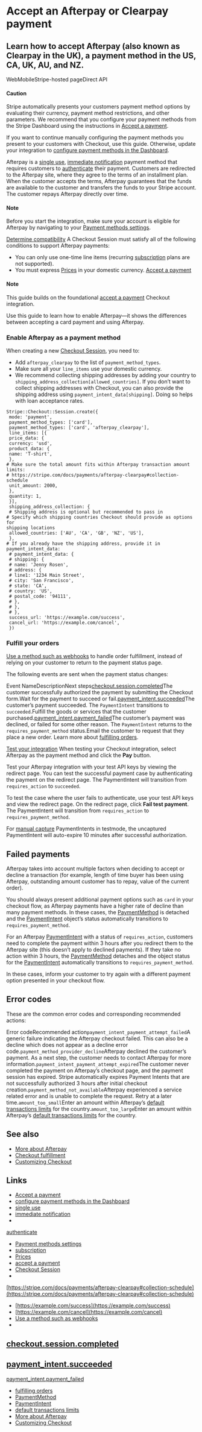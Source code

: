 # Accept an Afterpay or Clearpay payment

## Learn how to accept Afterpay (also known as Clearpay in the UK), a payment method in the US, CA, UK, AU, and NZ.

WebMobileStripe-hosted pageDirect API
#### Caution

Stripe automatically presents your customers payment method options by
evaluating their currency, payment method restrictions, and other parameters. We
recommend that you configure your payment methods from the Stripe Dashboard
using the instructions in [Accept a
payment](https://docs.stripe.com/payments/accept-a-payment?platform=web&ui=stripe-hosted).

If you want to continue manually configuring the payment methods you present to
your customers with Checkout, use this guide. Otherwise, update your integration
to [configure payment methods in the
Dashboard](https://docs.stripe.com/payments/dashboard-payment-methods).

Afterpay is a [single
use](https://docs.stripe.com/payments/payment-methods#usage), [immediate
notification](https://docs.stripe.com/payments/payment-methods#payment-notification)
payment method that requires customers to
[authenticate](https://docs.stripe.com/payments/payment-methods#customer-actions)
their payment. Customers are redirected to the Afterpay site, where they agree
to the terms of an installment plan. When the customer accepts the terms,
Afterpay guarantees that the funds are available to the customer and transfers
the funds to your Stripe account. The customer repays Afterpay directly over
time.

#### Note

Before you start the integration, make sure your account is eligible for
Afterpay by navigating to your [Payment methods
settings](https://dashboard.stripe.com/settings/payment_methods).

[Determine
compatibility](https://docs.stripe.com/payments/afterpay-clearpay/accept-a-payment#compatibility)
A Checkout Session must satisfy all of the following conditions to support
Afterpay payments:

- You can only use one-time line items (recurring
[subscription](https://docs.stripe.com/billing/subscriptions/creating) plans are
not supported).
- You must express [Prices](https://docs.stripe.com/api/prices) in your domestic
currency.
[Accept a
payment](https://docs.stripe.com/payments/afterpay-clearpay/accept-a-payment#accept-a-payment)
#### Note

This guide builds on the foundational [accept a
payment](https://docs.stripe.com/payments/accept-a-payment?ui=stripe-hosted)
Checkout integration.

Use this guide to learn how to enable Afterpay—it shows the differences between
accepting a card payment and using Afterpay.

### Enable Afterpay as a payment method

When creating a new [Checkout
Session](https://docs.stripe.com/api/checkout/sessions), you need to:

- Add `afterpay_clearpay` to the list of `payment_method_types`.
- Make sure all your `line_items` use your domestic currency.
- We recommend collecting shipping addresses by adding your country to
`shipping_address_collection[allowed_countries]`. If you don’t want to collect
shipping addresses with Checkout, you can also provide the shipping address
using `payment_intent_data[shipping]`. Doing so helps with loan acceptance
rates.

```
Stripe::Checkout::Session.create({
 mode: 'payment',
 payment_method_types: ['card'],
 payment_method_types: ['card', 'afterpay_clearpay'],
 line_items: [{
 price_data: {
 currency: 'usd',
 product_data: {
 name: 'T-shirt',
 },
# Make sure the total amount fits within Afterpay transaction amount limits:
# https://stripe.com/docs/payments/afterpay-clearpay#collection-schedule
 unit_amount: 2000,
 },
 quantity: 1,
 }],
 shipping_address_collection: {
 # Shipping address is optional but recommended to pass in
# Specify which shipping countries Checkout should provide as options for
shipping locations
 allowed_countries: ['AU', 'CA', 'GB', 'NZ', 'US'],
 },
# If you already have the shipping address, provide it in payment_intent_data:
 # payment_intent_data: {
 # shipping: {
 # name: 'Jenny Rosen',
 # address: {
 # line1: '1234 Main Street',
 # city: 'San Francisco',
 # state: 'CA',
 # country: 'US',
 # postal_code: '94111',
 # },
 # },
 # },
 success_url: 'https://example.com/success',
 cancel_url: 'https://example.com/cancel',
 })
```

### Fulfill your orders

[Use a method such as
webhooks](https://docs.stripe.com/payments/payment-intents/verifying-status#webhooks)
to handle order fulfillment, instead of relying on your customer to return to
the payment status page.

The following events are sent when the payment status changes:

Event NameDescriptionNext
steps[checkout.session.completed](https://docs.stripe.com/api/events/types#event_types-checkout.session.completed)The
customer successfully authorized the payment by submitting the Checkout
form.Wait for the payment to succeed or
fail.[payment_intent.succeeded](https://docs.stripe.com/api/events/types#event_types-payment_intent.succeeded)The
customer’s payment succeeded. The `PaymentIntent` transitions to
`succeeded`.Fulfill the goods or services that the customer
purchased.[payment_intent.payment_failed](https://docs.stripe.com/api/events/types#event_types-payment_intent.payment_failed)The
customer’s payment was declined, or failed for some other reason. The
`PaymentIntent` returns to the `requires_payment_method` status.Email the
customer to request that they place a new order.
Learn more about [fulfilling
orders](https://docs.stripe.com/checkout/fulfillment).

[Test your
integration](https://docs.stripe.com/payments/afterpay-clearpay/accept-a-payment#test-integration)
When testing your Checkout integration, select Afterpay as the payment method
and click the **Pay** button.

Test your Afterpay integration with your test API keys by viewing the redirect
page. You can test the successful payment case by authenticating the payment on
the redirect page. The PaymentIntent will transition from `requires_action` to
`succeeded`.

To test the case where the user fails to authenticate, use your test API keys
and view the redirect page. On the redirect page, click **Fail test payment**.
The PaymentIntent will transition from `requires_action` to
`requires_payment_method`.

For [manual
capture](https://docs.stripe.com/payments/afterpay-clearpay/accept-a-payment#manual-capture)
PaymentIntents in testmode, the uncaptured PaymentIntent will auto-expire 10
minutes after successful authorization.

## Failed payments

Afterpay takes into account multiple factors when deciding to accept or decline
a transaction (for example, length of time buyer has been using Afterpay,
outstanding amount customer has to repay, value of the current order).

You should always present additional payment options such as `card` in your
checkout flow, as Afterpay payments have a higher rate of decline than many
payment methods. In these cases, the
[PaymentMethod](https://docs.stripe.com/api/payment_methods/object) is detached
and the [PaymentIntent](https://docs.stripe.com/api/payment_intents/object)
object’s status automatically transitions to `requires_payment_method`.

For an Afterpay
[PaymentIntent](https://docs.stripe.com/api/payment_intents/object) with a
status of `requires_action`, customers need to complete the payment within 3
hours after you redirect them to the Afterpay site (this doesn’t apply to
declined payments). If they take no action within 3 hours, the
[PaymentMethod](https://docs.stripe.com/api/payment_methods/object) detaches and
the object status for the
[PaymentIntent](https://docs.stripe.com/api/payment_intents/object)
automatically transitions to `requires_payment_method`.

In these cases, inform your customer to try again with a different payment
option presented in your checkout flow.

## Error codes

These are the common error codes and corresponding recommended actions:

Error codeRecommended action`payment_intent_payment_attempt_failed`A generic
failure indicating the Afterpay checkout failed. This can also be a decline
which does not appear as a decline error
code.`payment_method_provider_decline`Afterpay declined the customer’s payment.
As a next step, the customer needs to contact Afterpay for more
information.`payment_intent_payment_attempt_expired`The customer never completed
the payment on Afterpay’s checkout page, and the payment session has expired.
Stripe automatically expires Payment Intents that are not successfully
authorized 3 hours after initial checkout
creation.`payment_method_not_available`Afterpay experienced a service related
error and is unable to complete the request. Retry at a later
time.`amount_too_small`Enter an amount within Afterpay’s [default transactions
limits](https://docs.stripe.com/payments/afterpay-clearpay#collection-schedule)
for the country.`amount_too_large`Enter an amount within Afterpay’s [default
transactions
limits](https://docs.stripe.com/payments/afterpay-clearpay#collection-schedule)
for the country.
## See also

- [More about Afterpay](https://docs.stripe.com/payments/afterpay-clearpay)
- [Checkout fulfillment](https://docs.stripe.com/checkout/fulfillment)
- [Customizing
Checkout](https://docs.stripe.com/payments/checkout/customization)

## Links

- [Accept a
payment](https://docs.stripe.com/payments/accept-a-payment?platform=web&ui=stripe-hosted)
- [configure payment methods in the
Dashboard](https://docs.stripe.com/payments/dashboard-payment-methods)
- [single use](https://docs.stripe.com/payments/payment-methods#usage)
- [immediate
notification](https://docs.stripe.com/payments/payment-methods#payment-notification)
-
[authenticate](https://docs.stripe.com/payments/payment-methods#customer-actions)
- [Payment methods
settings](https://dashboard.stripe.com/settings/payment_methods)
- [subscription](https://docs.stripe.com/billing/subscriptions/creating)
- [Prices](https://docs.stripe.com/api/prices)
- [accept a
payment](https://docs.stripe.com/payments/accept-a-payment?ui=stripe-hosted)
- [Checkout Session](https://docs.stripe.com/api/checkout/sessions)
-
[https://stripe.com/docs/payments/afterpay-clearpay#collection-schedule](https://stripe.com/docs/payments/afterpay-clearpay#collection-schedule)
- [https://example.com/success](https://example.com/success)
- [https://example.com/cancel](https://example.com/cancel)
- [Use a method such as
webhooks](https://docs.stripe.com/payments/payment-intents/verifying-status#webhooks)
-
[checkout.session.completed](https://docs.stripe.com/api/events/types#event_types-checkout.session.completed)
-
[payment_intent.succeeded](https://docs.stripe.com/api/events/types#event_types-payment_intent.succeeded)
-
[payment_intent.payment_failed](https://docs.stripe.com/api/events/types#event_types-payment_intent.payment_failed)
- [fulfilling orders](https://docs.stripe.com/checkout/fulfillment)
- [PaymentMethod](https://docs.stripe.com/api/payment_methods/object)
- [PaymentIntent](https://docs.stripe.com/api/payment_intents/object)
- [default transactions
limits](https://docs.stripe.com/payments/afterpay-clearpay#collection-schedule)
- [More about Afterpay](https://docs.stripe.com/payments/afterpay-clearpay)
- [Customizing
Checkout](https://docs.stripe.com/payments/checkout/customization)